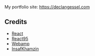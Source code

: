 My portfolio site: https://declangessel.com

## Credits
* [React](https://github.com/facebook/react)
* [React95](https://github.com/React95/React95)
* [Webamp](https://github.com/captbaritone/webamp)
* [InsafKhamzin](https://github.com/InsafKhamzin/portfolio)




